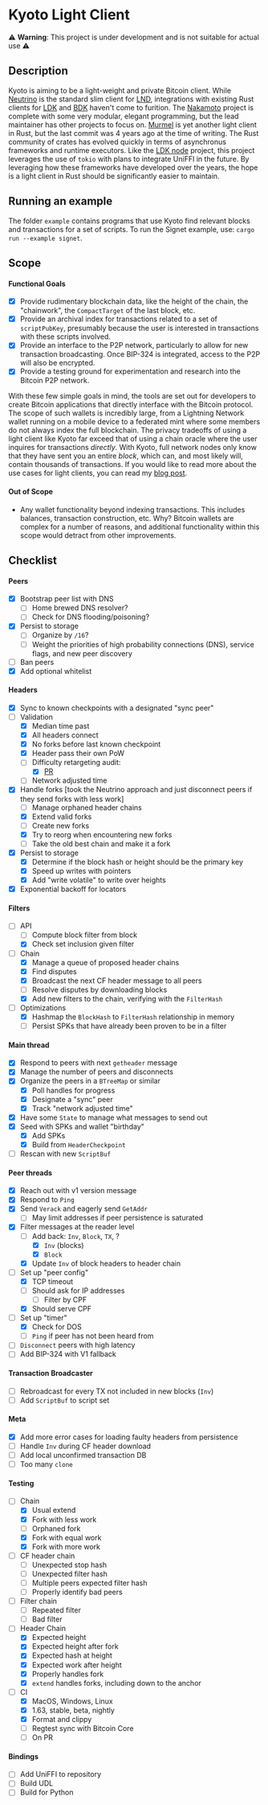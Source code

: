 # Kyoto Light Client

⚠️ **Warning**: This project is under development and is not suitable for actual use ⚠️

## Description

Kyoto is aiming to be a light-weight and private Bitcoin client. While [Neutrino](https://github.com/lightninglabs/neutrino/blob/master) is the standard slim client for [LND](https://github.com/lightningnetwork/lnd), integrations with existing Rust clients for [LDK](https://github.com/lightningdevkit) and [BDK](https://github.com/bitcoindevkit) haven't come to furition. The [Nakamoto](https://github.com/cloudhead/nakamoto) project is complete with some very modular, elegant programming, but the lead maintainer has other projects to focus on. [Murmel](https://github.com/rust-bitcoin/murmel) is yet another light client in Rust, but the last commit was 4 years ago at the time of writing. The Rust community of crates has evolved quickly in terms of asynchronus frameworks and runtime executors. Like the [LDK node](https://github.com/lightningdevkit/ldk-node?tab=readme-ov-file) project, this project leverages the use of `tokio` with plans to integrate UniFFI in the future. By leveraging how these frameworks have developed over the years, the hope is a light client in Rust should be significantly easier to maintain.

## Running an example

The folder `example` contains programs that use Kyoto find relevant blocks and transactions for a set of scripts. To run the Signet example, use: `cargo run --example signet`.

## Scope

#### Functional Goals

- [x] Provide rudimentary blockchain data, like the height of the chain, the "chainwork", the `CompactTarget` of the last block, etc.
- [x] Provide an archival index for transactions related to a set of `scriptPubKey`, presumably because the user is interested in transactions with these scripts involved.
- [x] Provide an interface to the P2P network, particularly to allow for new transaction broadcasting. Once BIP-324 is integrated, access to the P2P will also be encrypted.
- [x] Provide a testing ground for experimentation and research into the Bitcoin P2P network.

With these few simple goals in mind, the tools are set out for developers to create Bitcoin applications that directly interface with the Bitcoin protocol. The scope of such wallets is incredibly large, from a Lightning Network wallet running on a mobile device to a federated mint where some members do not always index the full blockchain. The privacy tradeoffs of using a light client like Kyoto far exceed that of using a chain oracle where the user inquires for transactions _directly_. With Kyoto, full network nodes only know that they have sent you an entire _block_, which can, and most likely will, contain thousands of transactions. If you would like to read more about the use cases for light clients, you can read my [blog post](https://robnetzke.com/blog/13-clients).

#### Out of Scope

- Any wallet functionality beyond indexing transactions. This includes balances, transaction construction, etc. Why? Bitcoin wallets are complex for a number of reasons, and additional functionality within this scope would detract from other improvements.

## Checklist

#### Peers

- [x] Bootstrap peer list with DNS
  - [ ] Home brewed DNS resolver?
  - [ ] Check for DNS flooding/poisoning?
- [x] Persist to storage
  - [ ] Organize by `/16`?
  - [ ] Weight the priorities of high probability connections (DNS), service flags, and new peer discovery
- [ ] Ban peers
- [x] Add optional whitelist

#### Headers

- [x] Sync to known checkpoints with a designated "sync peer"
- [ ] Validation
  - [x] Median time past
  - [x] All headers connect
  - [x] No forks before last known checkpoint
  - [x] Header pass their own PoW
  - [ ] Difficulty retargeting audit:
    - [x] [PR](https://github.com/rust-bitcoin/rust-bitcoin/pull/2740)
  - [ ] Network adjusted time
- [x] Handle forks [took the Neutrino approach and just disconnect peers if they send forks with less work]
  - [ ] Manage orphaned header chains
  - [x] Extend valid forks
  - [ ] Create new forks
  - [x] Try to reorg when encountering new forks
  - [ ] Take the old best chain and make it a fork
- [x] Persist to storage
  - [x] Determine if the block hash or height should be the primary key
  - [x] Speed up writes with pointers
  - [x] Add "write volatile" to write over heights
- [x] Exponential backoff for locators

#### Filters

- [ ] API
  - [ ] Compute block filter from block
  - [x] Check set inclusion given filter
- [ ] Chain
  - [x] Manage a queue of proposed header chains
  - [x] Find disputes
  - [x] Broadcast the next CF header message to all peers
  - [ ] Resolve disputes by downloading blocks
  - [x] Add new filters to the chain, verifying with the `FilterHash`
- [ ] Optimizations
  - [x] Hashmap the `BlockHash` to `FilterHash` relationship in memory
  - [ ] Persist SPKs that have already been proven to be in a filter

#### Main thread

- [x] Respond to peers with next `getheader` message
- [x] Manage the number of peers and disconnects
- [x] Organize the peers in a `BTreeMap` or similar
  - [x] Poll handles for progress
  - [x] Designate a "sync" peer
  - [x] Track "network adjusted time"
- [x] Have some `State` to manage what messages to send out
- [x] Seed with SPKs and wallet "birthday"
  - [x] Add SPKs
  - [x] Build from `HeaderCheckpoint`
- [ ] Rescan with new `ScriptBuf`

#### Peer threads

- [x] Reach out with v1 version message
- [x] Respond to `Ping`
- [x] Send `Verack` and eagerly send `GetAddr`
  - [ ] May limit addresses if peer persistence is saturated
- [x] Filter messages at the reader level
  - [ ] Add back: `Inv`, `Block`, `TX`, ?
    - [x] `Inv` (blocks)
    - [x] `Block`
  - [x] Update `Inv` of block headers to header chain
- [ ] Set up "peer config"
  - [x] TCP timeout
  - [ ] Should ask for IP addresses
    - [ ] Filter by CPF
  - [x] Should serve CPF
- [ ] Set up "timer"
  - [x] Check for DOS
  - [ ] `Ping` if peer has not been heard from
- [ ] `Disconnect` peers with high latency
- [ ] Add BIP-324 with V1 fallback

#### Transaction Broadcaster

- [ ] Rebroadcast for every TX not included in new blocks (`Inv`)
- [ ] Add `ScriptBuf` to script set

#### Meta

- [x] Add more error cases for loading faulty headers from persistence
- [ ] Handle `Inv` during CF header download
- [ ] Add local unconfirmed transaction DB
- [ ] Too many `clone`

#### Testing

- [ ] Chain
  - [x] Usual extend
  - [x] Fork with less work
  - [ ] Orphaned fork
  - [x] Fork with equal work
  - [x] Fork with more work
- [ ] CF header chain
  - [ ] Unexpected stop hash
  - [ ] Unexpected filter hash
  - [ ] Multiple peers expected filter hash
  - [ ] Properly identify bad peers
- [ ] Filter chain
  - [ ] Repeated filter
  - [ ] Bad filter
- [ ] Header Chain
  - [x] Expected height
  - [x] Expected height after fork
  - [x] Expected hash at height
  - [x] Expected work after height
  - [x] Properly handles fork
  - [x] `extend` handles forks, including down to the anchor
- [ ] CI
  - [x] MacOS, Windows, Linux
  - [x] 1.63, stable, beta, nightly
  - [x] Format and clippy
  - [ ] Regtest sync with Bitcoin Core
  - [ ] On PR

#### Bindings

- [ ] Add UniFFI to repository
- [ ] Build UDL
- [ ] Build for Python
